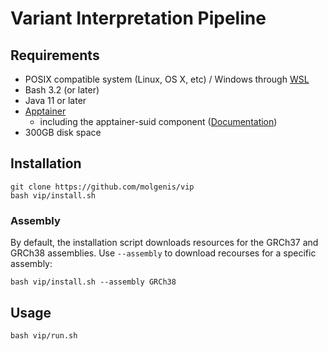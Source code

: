 # Variant Interpretation Pipeline

## Requirements
- POSIX compatible system (Linux, OS X, etc) / Windows through [WSL](https://en.wikipedia.org/wiki/Windows_Subsystem_for_Linux)
- Bash 3.2 (or later)
- Java 11 or later
- [Apptainer](https://apptainer.org)
  - including the apptainer-suid component ([Documentation](https://github.com/apptainer/apptainer/blob/main/INSTALL.md))
- 300GB disk space

## Installation
```
git clone https://github.com/molgenis/vip
bash vip/install.sh
```

### Assembly
By default, the installation script downloads resources for the GRCh37 and GRCh38 assemblies.
Use `--assembly` to download recourses for a specific assembly:  
```
bash vip/install.sh --assembly GRCh38
```

## Usage
```
bash vip/run.sh
```
